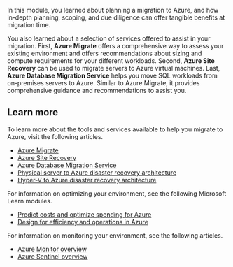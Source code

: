 In this module, you learned about planning a migration to Azure, and how in-depth planning, scoping, and due diligence can offer tangible benefits at migration time.

You also learned about a selection of services offered to assist in your migration. First, **Azure Migrate** offers a comprehensive way to assess your existing environment and offers recommendations about sizing and compute requirements for your different workloads. Second, **Azure Site Recovery** can be used to migrate servers to Azure virtual machines. Last, **Azure Database Migration Service** helps you move SQL workloads from on-premises servers to Azure. Similar to Azure Migrate, it provides comprehensive guidance and recommendations to assist you.

## Learn more

To learn more about the tools and services available to help you migrate to Azure, visit the following articles.

- [Azure Migrate](https://docs.microsoft.com/azure/migrate/migrate-overview)
- [Azure Site Recovery](https://docs.microsoft.com/azure/site-recovery/site-recovery-overview)
- [Azure Database Migration Service](https://docs.microsoft.com/azure/dms/dms-overview)
- [Physical server to Azure disaster recovery architecture](https://docs.microsoft.com/azure/site-recovery/physical-azure-architecture)
- [Hyper-V to Azure disaster recovery architecture](https://docs.microsoft.com/azure/site-recovery/hyper-v-azure-architecture)

For information on optimizing your environment, see the following Microsoft Learn modules.

- [Predict costs and optimize spending for Azure](https://docs.microsoft.com/learn/modules/predict-costs-and-optimize-spending/)
- [Design for efficiency and operations in Azure](https://docs.microsoft.com/learn/modules/design-for-efficiency-and-operations-in-azure/)

For information on monitoring your environment, see the following articles.

- [Azure Monitor overview](https://docs.microsoft.com/azure/azure-monitor/overview)
- [Azure Sentinel overview](https://docs.microsoft.com/azure/sentinel/overview)
